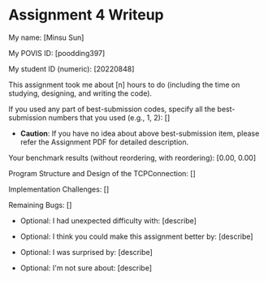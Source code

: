 Assignment 4 Writeup
=============

My name: [Minsu Sun]

My POVIS ID: [poodding397]

My student ID (numeric): [20220848]

This assignment took me about [n] hours to do (including the time on studying, designing, and writing the code).

If you used any part of best-submission codes, specify all the best-submission numbers that you used (e.g., 1, 2): []

- **Caution**: If you have no idea about above best-submission item, please refer the Assignment PDF for detailed description.

Your benchmark results (without reordering, with reordering): [0.00, 0.00]

Program Structure and Design of the TCPConnection:
[]

Implementation Challenges:
[]

Remaining Bugs:
[]

- Optional: I had unexpected difficulty with: [describe]

- Optional: I think you could make this assignment better by: [describe]

- Optional: I was surprised by: [describe]

- Optional: I'm not sure about: [describe]
